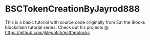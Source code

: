 # BSCTokenCreationByJayrod888
This is a basic tutorial with source code originally from Eat the Blocks blockchain tutorial series. Check out his projects @ https://github.com/jklepatch/eattheblocks
